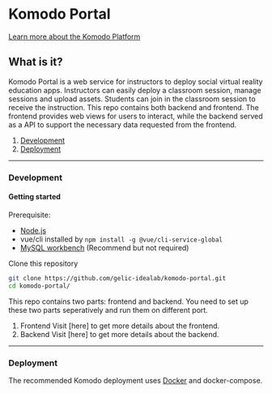 # Komodo Portal

[Learn more about the Komodo Platform](https://github.com/gelic-idealab/komodo-docs)

## What is it?
Komodo Portal is a web service for instructors to deploy social virtual reality education apps. Instructors can easily deploy a classroom session, manage sessions and upload assets. Students can join in the classroom session to receive the instruction. This repo contains both backend and frontend. The frontend provides web views for users to interact, while the backend served as a API to support the necessary data requested from the frontend. 

1. [Development](#development)
2. [Deployment](#deployment)

_______________
<a name="development"></a>
### Development
#### Getting started
Prerequisite:
* [Node.js](https://nodejs.org/en/download/)
* vue/cli installed by `npm install -g @vue/cli-service-global`
* [MySQL workbench](https://dev.mysql.com/downloads/workbench/) (Recommend but not required)

Clone this repository
 ```bash
 git clone https://github.com/gelic-idealab/komodo-portal.git 
 cd komodo-portal/
 ```

This repo contains two parts: frontend and backend. You need to set up these two parts seperatively and run them on different port. 

1. Frontend
Visit [here] to get more details about the frontend.
2. Backend
Visit [here] to get more details about the backend.

______________
<a name="deployment"></a>
### Deployment
The recommended Komodo deployment uses [Docker](https://www.docker.com/products/container-runtime) and docker-compose.  
